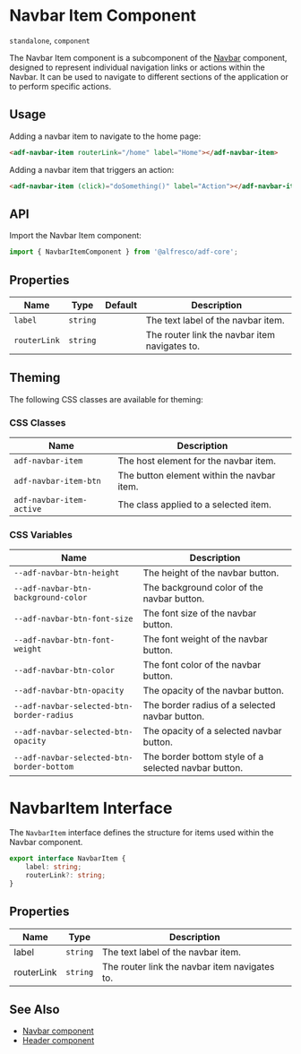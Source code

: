 # Navbar Item Component

`standalone`, `component`

The Navbar Item component is a subcomponent of the [Navbar](./navbar.component.md) component, designed to represent individual navigation links or actions within the Navbar. It can be used to navigate to different sections of the application or to perform specific actions.

## Usage

Adding a navbar item to navigate to the home page:

```html
<adf-navbar-item routerLink="/home" label="Home"></adf-navbar-item>
```

Adding a navbar item that triggers an action:

```html
<adf-navbar-item (click)="doSomething()" label="Action"></adf-navbar-item>
```

## API

Import the Navbar Item component:

```typescript
import { NavbarItemComponent } from '@alfresco/adf-core';
```

## Properties

| Name         | Type     | Default | Description                                   |
|--------------|----------|---------|-----------------------------------------------|
| `label`      | `string` |         | The text label of the navbar item.            |
| `routerLink` | `string` |         | The router link the navbar item navigates to. |

## Theming

The following CSS classes are available for theming:

### CSS Classes

| Name                     | Description                                |
|--------------------------|--------------------------------------------|
| `adf-navbar-item`        | The host element for the navbar item.      |
| `adf-navbar-item-btn`    | The button element within the navbar item. |
| `adf-navbar-item-active` | The class applied to a selected item.      |

### CSS Variables

| Name                                      | Description                                          |
|-------------------------------------------|------------------------------------------------------|
| `--adf-navbar-btn-height`                 | The height of the navbar button.                     |
| `--adf-navbar-btn-background-color`       | The background color of the navbar button.           |
| `--adf-navbar-btn-font-size`              | The font size of the navbar button.                  |
| `--adf-navbar-btn-font-weight`            | The font weight of the navbar button.                |
| `--adf-navbar-btn-color`                  | The font color of the navbar button.                 |
| `--adf-navbar-btn-opacity`                | The opacity of the navbar button.                    |
| `--adf-navbar-selected-btn-border-radius` | The border radius of a selected navbar button.       |
| `--adf-navbar-selected-btn-opacity`       | The opacity of a selected navbar button.             |
| `--adf-navbar-selected-btn-border-bottom` | The border bottom style of a selected navbar button. |

# NavbarItem Interface

The `NavbarItem` interface defines the structure for items used within the Navbar component.

```typescript
export interface NavbarItem {
    label: string;
    routerLink?: string;
}
```

## Properties

| Name       | Type     | Description                                   |
|------------|----------|-----------------------------------------------|
| label      | `string` | The text label of the navbar item.            |
| routerLink | `string` | The router link the navbar item navigates to. |

## See Also

-   [Navbar component](./navbar.component.md)
-   [Header component](../header.component.md)
